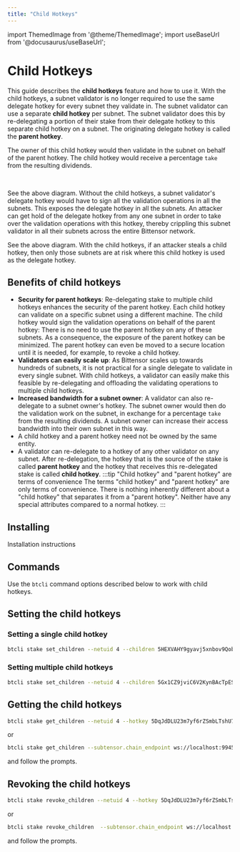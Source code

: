 ```yaml
---
title: "Child Hotkeys"
---
```


import ThemedImage from '@theme/ThemedImage';
import useBaseUrl from '@docusaurus/useBaseUrl';

# Child Hotkeys

This guide describes the **child hotkeys** feature and how to use it. With the child hotkeys, a subnet validator is no longer required to use the same delegate hotkey for every subnet they validate in. The subnet validator can use a separate **child hotkey** per subnet. The subnet validator does this by re-delegating a portion of their stake from their delegate hotkey to this separate child hotkey on a subnet. The originating delegate hotkey is called the **parent hotkey**. 

The owner of this child hotkey would then validate in the subnet on behalf of the parent hotkey. The child hotkey would receive a percentage `take` from the resulting dividends.



<center>
<ThemedImage
alt="Coldkey and hotkey pairings"
sources={{
    light: useBaseUrl('/img/docs/child-hotkey-fig1.svg'),
    dark: useBaseUrl('/img/docs/child-hotkey-fig1.svg'),
}}
style={{width: 750}}
/>
</center>

<br />

See the above diagram. Without the child hotkeys, a subnet validator's delegate hotkey would have to sign all the validation operations in all the subnets. This exposes the delegate hotkey in all the subnets. An attacker can get hold of the delegate hotkey from any one subnet in order to take over the validation operations with this hotkey, thereby crippling this subnet validator in all their subnets across the entire Bittensor network. 

<center>
<ThemedImage
alt="Coldkey and hotkey pairings"
sources={{
    light: useBaseUrl('/img/docs/fig2-child-hotkey.svg'),
    dark: useBaseUrl('/img/docs/fig2-child-hotkey.svg'),
}}
style={{width: 800}}
/>
</center>


See the above diagram. With the child hotkeys, if an attacker steals a child hotkey, then only those subnets are at risk where this child hotkey is used as the delegate hotkey.

## Benefits of child hotkeys 

- **Security for parent hotkeys**: Re-delegating stake to multiple child hotkeys enhances the security of the parent hotkey. Each child hotkey can validate on a specific subnet using a different machine. The child hotkey would sign the validation operations on behalf of the parent hotkey: There is no need to use the parent hotkey on any of these subnets. As a consequence, the exposure of the parent hotkey can be minimized. The parent hotkey can even be moved to a secure location until it is needed, for example, to revoke a child hotkey.
- **Validators can easily scale up**: As Bittensor scales up towards hundreds of subnets, it is not practical for a single delegate to validate in every single subnet. With child hotkeys, a validator can easily make this feasible by re-delegating and offloading the validating operations to multiple child hotkeys.
- **Increased bandwidth for a subnet owner**: A validator can also re-delegate to a subnet owner's hotkey. The subnet owner would then do the validation work on the subnet, in exchange for a percentage `take` from the resulting dividends. A subnet owner can increase their access bandwidth into their own subnet in this way.
- A child hotkey and a parent hotkey need not be owned by the same entity.
- A validator can re-delegate to a hotkey of any other validator on any subnet. After re-delegation, the hotkey that is the source of the stake is called **parent hotkey** and the hotkey that receives this re-delegated stake is called **child hotkey**. 
  :::tip "Child hotkey" and "parent hotkey" are terms of convenience
  The terms "child hotkey" and "parent hotkey" are only terms of convenience. There is nothing inherently different about a "child hotkey" that separates it from a "parent hotkey". Neither have any special attributes compared to a normal hotkey.
  :::

## Installing

Installation instructions

## Commands

Use the `btcli` command options described below to work with child hotkeys.

## Setting the child hotkeys

### Setting a single child hotkey

```bash
btcli stake set_children --netuid 4 --children 5HEXVAHY9gyavj5xnbov9Qoba4hPJYkkwwnq1MQFepLK7Gei --hotkey 5DqJdDLU23m7yf6rZSmbLTshU7Bfn9eCTBkduhF4r9i73B9Y --proportions 0.5 --subtensor.chain_endpoint ws://localhost:9945 --wallet.name Alice
```

### Setting multiple child hotkeys

```bash
btcli stake set_children --netuid 4 --children 5Gx1CZ9jviC6V2KynBAcTpES4yK76riCagv5o5SFFZFYXj4s,5HEXVAHY9gyavj5xnbov9Qoba4hPJYkkwwnq1MQFepLK7Gei --hotkey 5DqJdDLU23m7yf6rZSmbLTshU7Bfn9eCTBkduhF4r9i73B9Y --proportions 0.3,0.7  --subtensor.chain_endpoint ws://localhost:9946 --wallet.name Alice
```

## Getting the child hotkeys

```bash
btcli stake get_children --netuid 4 --hotkey 5DqJdDLU23m7yf6rZSmbLTshU7Bfn9eCTBkduhF4r9i73B9Y --subtensor.chain_endpoint ws://localhost:9945
```

or

```bash
btcli stake get_children --subtensor.chain_endpoint ws://localhost:9945
```
and follow the prompts.

## Revoking the child hotkeys

```bash
btcli stake revoke_children --netuid 4 --hotkey 5DqJdDLU23m7yf6rZSmbLTshU7Bfn9eCTBkduhF4r9i73B9Y --subtensor.chain_endpoint ws://localhost:9946 --wallet.name Alice
```

or

```bash
btcli stake revoke_children  --subtensor.chain_endpoint ws://localhost:9945
```
and follow the prompts.

